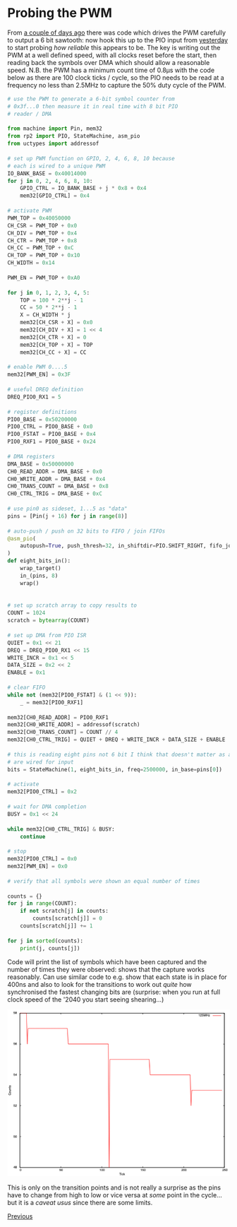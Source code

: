 # Probing the PWM

From [a couple of days ago](./2023-01-10.md) there was code which drives the PWM carefully to output a 6 bit sawtooth: now hook this up to the PIO input from [yesterday](./2023-01-11.md) to start probing _how reliable_ this appears to be. The key is writing out the PWM at a well defined speed, with all clocks reset before the start, then reading back the symbols over DMA which should allow a reasonable speed. N.B. the PWM has a minimum count time of 0.8µs with the code below as there are 100 clock ticks / cycle, so the PIO needs to be read at a frequency no less than 2.5MHz to capture the 50% duty cycle of the PWM.

```python
# use the PWM to generate a 6-bit symbol counter from
# 0x3f...0 then measure it in real time with 8 bit PIO
# reader / DMA

from machine import Pin, mem32
from rp2 import PIO, StateMachine, asm_pio
from uctypes import addressof

# set up PWM function on GPIO, 2, 4, 6, 8, 10 because
# each is wired to a unique PWM
IO_BANK_BASE = 0x40014000
for j in 0, 2, 4, 6, 8, 10:
    GPIO_CTRL = IO_BANK_BASE + j * 0x8 + 0x4
    mem32[GPIO_CTRL] = 0x4

# activate PWM
PWM_TOP = 0x40050000
CH_CSR = PWM_TOP + 0x0
CH_DIV = PWM_TOP + 0x4
CH_CTR = PWM_TOP + 0x8
CH_CC = PWM_TOP + 0xC
CH_TOP = PWM_TOP + 0x10
CH_WIDTH = 0x14

PWM_EN = PWM_TOP + 0xA0

for j in 0, 1, 2, 3, 4, 5:
    TOP = 100 * 2**j - 1
    CC = 50 * 2**j - 1
    X = CH_WIDTH * j
    mem32[CH_CSR + X] = 0x0
    mem32[CH_DIV + X] = 1 << 4
    mem32[CH_CTR + X] = 0
    mem32[CH_TOP + X] = TOP
    mem32[CH_CC + X] = CC

# enable PWM 0....5
mem32[PWM_EN] = 0x3F

# useful DREQ definition
DREQ_PIO0_RX1 = 5

# register definitions
PIO0_BASE = 0x50200000
PIO0_CTRL = PIO0_BASE + 0x0
PIO0_FSTAT = PIO0_BASE + 0x4
PIO0_RXF1 = PIO0_BASE + 0x24

# DMA registers
DMA_BASE = 0x50000000
CH0_READ_ADDR = DMA_BASE + 0x0
CH0_WRITE_ADDR = DMA_BASE + 0x4
CH0_TRANS_COUNT = DMA_BASE + 0x8
CH0_CTRL_TRIG = DMA_BASE + 0xC

# use pin0 as sideset, 1...5 as "data"
pins = [Pin(j + 16) for j in range(8)]

# auto-push / push on 32 bits to FIFO / join FIFOs
@asm_pio(
    autopush=True, push_thresh=32, in_shiftdir=PIO.SHIFT_RIGHT, fifo_join=PIO.JOIN_RX
)
def eight_bits_in():
    wrap_target()
    in_(pins, 8)
    wrap()


# set up scratch array to copy results to
COUNT = 1024
scratch = bytearray(COUNT)

# set up DMA from PIO ISR
QUIET = 0x1 << 21
DREQ = DREQ_PIO0_RX1 << 15
WRITE_INCR = 0x1 << 5
DATA_SIZE = 0x2 << 2
ENABLE = 0x1

# clear FIFO
while not (mem32[PIO0_FSTAT] & (1 << 9)):
    _ = mem32[PIO0_RXF1]

mem32[CH0_READ_ADDR] = PIO0_RXF1
mem32[CH0_WRITE_ADDR] = addressof(scratch)
mem32[CH0_TRANS_COUNT] = COUNT // 4
mem32[CH0_CTRL_TRIG] = QUIET + DREQ + WRITE_INCR + DATA_SIZE + ENABLE

# this is reading eight pins not 6 bit I think that doesn't matter as all pins
# are wired for input
bits = StateMachine(1, eight_bits_in, freq=2500000, in_base=pins[0])

# activate
mem32[PIO0_CTRL] = 0x2

# wait for DMA completion
BUSY = 0x1 << 24

while mem32[CH0_CTRL_TRIG] & BUSY:
    continue

# stop
mem32[PIO0_CTRL] = 0x0
mem32[PWM_EN] = 0x0

# verify that all symbols were shown an equal number of times

counts = {}
for j in range(COUNT):
    if not scratch[j] in counts:
        counts[scratch[j]] = 0
    counts[scratch[j]] += 1

for j in sorted(counts):
    print(j, counts[j])
```

Code will print the list of symbols which have been captured and the number of times they were observed: shows that the capture works reasonably. Can use similar code to e.g. show that each state is in place for 400ns and also to look for the transitions to work out _quite_ how synchronised the fastest changing bits are (surprise: when you run at full clock speed of the '2040 you start seeing shearing...)

![Plot showing some one tick symbol shearing](./sync.png)

This is only on the transition points and is not really a surprise as the pins have to change from high to low or vice versa at _some_ point in the cycle... but it is a _caveat usus_ since there are some limits.

[Previous](./2023-01-11.md)
